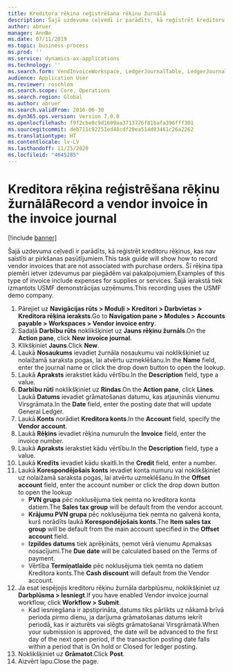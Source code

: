 ```yaml
---
title: Kreditora rēķina reģistrēšana rēķinu žurnālā
description: Šajā uzdevuma ceļvedī ir parādīts, kā reģistrēt kreditoru rēķinus, kas nav saistīti ar pirkšanas pasūtījumiem.
author: abruer
manager: AnnBe
ms.date: 07/11/2019
ms.topic: business-process
ms.prod: ''
ms.service: dynamics-ax-applications
ms.technology: ''
ms.search.form: VendInvoiceWorkspace, LedgerJournalTable, LedgerJournalTransVendInvoice
audience: Application User
ms.reviewer: roschlom
ms.search.scope: Core, Operations
ms.search.region: Global
ms.author: abruer
ms.search.validFrom: 2016-06-30
ms.dyn365.ops.version: Version 7.0.0
ms.openlocfilehash: f9f2cbe0c9d1609aa3713776f81bafa396fff301
ms.sourcegitcommit: deb711c92251ed48cdf20ea514d03461c26a2262
ms.translationtype: HT
ms.contentlocale: lv-LV
ms.lasthandoff: 11/25/2020
ms.locfileid: "4645285"
---
```

# <a name="record-a-vendor-invoice-in-the-invoice-journal"></a><span data-ttu-id="6efa3-103">Kreditora rēķina reģistrēšana rēķinu žurnālā</span><span class="sxs-lookup"><span data-stu-id="6efa3-103">Record a vendor invoice in the invoice journal</span></span>

[!include [banner](../../includes/banner.md)]

<span data-ttu-id="6efa3-104">Šajā uzdevuma ceļvedī ir parādīts, kā reģistrēt kreditoru rēķinus, kas nav saistīti ar pirkšanas pasūtījumiem.</span><span class="sxs-lookup"><span data-stu-id="6efa3-104">This task guide will show how to record vendor invoices that are not associated with purchase orders.</span></span> <span data-ttu-id="6efa3-105">Šī rēķina tipa piemēri ietver izdevumus par piegādēm vai pakalpojumiem.</span><span class="sxs-lookup"><span data-stu-id="6efa3-105">Examples of this type of invoice include expenses for supplies or services.</span></span>  <span data-ttu-id="6efa3-106">Šajā ierakstā tiek izmantots USMF demonstrācijas uzņēmums.</span><span class="sxs-lookup"><span data-stu-id="6efa3-106">This recording uses the USMF demo company.</span></span>

1. <span data-ttu-id="6efa3-107">Pārejiet uz **Navigācijas rūts > Moduļi > Kreditori > Darbvietas > Kreditora rēķina ieraksts**.</span><span class="sxs-lookup"><span data-stu-id="6efa3-107">Go to **Navigation pane > Modules > Accounts payable > Workspaces > Vendor invoice entry**.</span></span>
2. <span data-ttu-id="6efa3-108">Sadaļā **Darbību rūts** noklikšķiniet uz **Jauns rēķinu žurnāls**.</span><span class="sxs-lookup"><span data-stu-id="6efa3-108">On the **Action pane**, click **New invoice journal**.</span></span>
3. <span data-ttu-id="6efa3-109">Klikšķiniet **Jauns**.</span><span class="sxs-lookup"><span data-stu-id="6efa3-109">Click **New**.</span></span>
4. <span data-ttu-id="6efa3-110">Laukā **Nosaukums** ievadiet žurnāla nosaukumu vai noklikšķiniet uz nolaižamā saraksta pogas, lai atvērtu uzmeklēšanu.</span><span class="sxs-lookup"><span data-stu-id="6efa3-110">In the **Name** field, enter the journal name or click the drop down button to open the lookup.</span></span>
5. <span data-ttu-id="6efa3-111">Laukā **Apraksts** ierakstiet kādu vērtību.</span><span class="sxs-lookup"><span data-stu-id="6efa3-111">In the **Description** field, type a value.</span></span>
6. <span data-ttu-id="6efa3-112">**Darbību rūtī** noklikšķiniet uz **Rindas**.</span><span class="sxs-lookup"><span data-stu-id="6efa3-112">On the **Action pane**, click **Lines**.</span></span> <span data-ttu-id="6efa3-113">Laukā **Datums** ievadiet grāmatošanas datumu, kas atjauninās vienumu Virsgrāmata.</span><span class="sxs-lookup"><span data-stu-id="6efa3-113">In the **Date** field, enter the posting date that will update General Ledger.</span></span>  
7. <span data-ttu-id="6efa3-114">Laukā **Konts** norādiet **Kreditora konts**.</span><span class="sxs-lookup"><span data-stu-id="6efa3-114">In the **Account** field, specify the **Vendor account**.</span></span>
8. <span data-ttu-id="6efa3-115">Laukā **Rēķins** ievadiet rēķina numuru</span><span class="sxs-lookup"><span data-stu-id="6efa3-115">In the **Invoice** field, enter the invoice number.</span></span>
9. <span data-ttu-id="6efa3-116">Laukā **Apraksts** ierakstiet kādu vērtību.</span><span class="sxs-lookup"><span data-stu-id="6efa3-116">In the **Description** field, type a value.</span></span>
10. <span data-ttu-id="6efa3-117">Laukā **Kredīts** ievadiet kādu skaitli.</span><span class="sxs-lookup"><span data-stu-id="6efa3-117">In the **Credit** field, enter a number.</span></span>
11. <span data-ttu-id="6efa3-118">Laukā **Korespondējošais konts** ievadiet konta numuru vai noklikšķiniet uz nolaižamā saraksta pogas, lai atvērtu uzmeklēšanu.</span><span class="sxs-lookup"><span data-stu-id="6efa3-118">In the **Offset account** field, enter the account number or click the drop down button to open the lookup</span></span>
    * <span data-ttu-id="6efa3-119">**PVN grupa** pēc noklusējuma tiek ņemta no kreditora konta datiem.</span><span class="sxs-lookup"><span data-stu-id="6efa3-119">The **Sales tax group** will be default from the vendor account.</span></span>  
    * <span data-ttu-id="6efa3-120">**Krājumu PVN grupa** pēc noklusējuma tiek ņemta no galvenā konta, kurš norādīts laukā **Korespondējošais konts**.</span><span class="sxs-lookup"><span data-stu-id="6efa3-120">The **Item sales tax group** will be default from the main account specified in the **Offset account** field.</span></span>  
    * <span data-ttu-id="6efa3-121">**Izpildes datums** tiek aprēķināts, ņemot vērā vienumu Apmaksas nosacījumi.</span><span class="sxs-lookup"><span data-stu-id="6efa3-121">The **Due date** will be calculated based on the Terms of payment.</span></span>  
    * <span data-ttu-id="6efa3-122">Vērtība **Termiņatlaide** pēc noklusējuma tiek ņemta no datiem Kreditora konts.</span><span class="sxs-lookup"><span data-stu-id="6efa3-122">The **Cash discount** will default from the Vendor account.</span></span>
12. <span data-ttu-id="6efa3-123">Ja esat iespējojis kreditoru rēķinu žurnāla darbplūsmu, noklikšķiniet uz **Darbplūsma > Iesniegt**.</span><span class="sxs-lookup"><span data-stu-id="6efa3-123">If you have enabled Vendor invoice journal workflow, click **Workflow > Submit**.</span></span>
    * <span data-ttu-id="6efa3-124">Kad iesniegšana ir apstiprināta, datums tiks pārlikts uz nākamā brīvā perioda pirmo dienu, ja darījuma grāmatošanas datums iekrīt periodā, kas ir aizturēts vai slēgts grāmatošanai Virsgrāmatā.</span><span class="sxs-lookup"><span data-stu-id="6efa3-124">When your submission is approved, the date will be advanced to the first day of the next open period, if the transaction posting date falls within a period that is On hold or Closed for ledger posting.</span></span>
12. <span data-ttu-id="6efa3-125">Noklikšķiniet uz **Grāmatot**.</span><span class="sxs-lookup"><span data-stu-id="6efa3-125">Click **Post**.</span></span>
13. <span data-ttu-id="6efa3-126">Aizvērt lapu.</span><span class="sxs-lookup"><span data-stu-id="6efa3-126">Close the page.</span></span>

